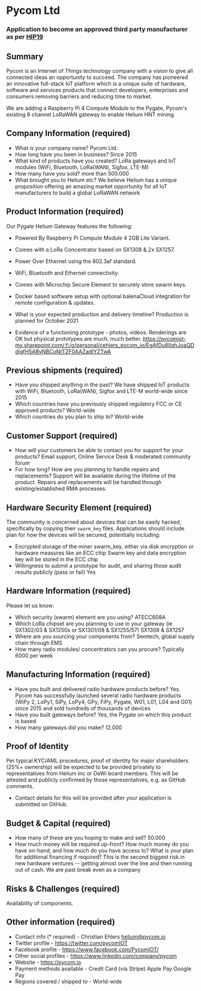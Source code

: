 # Pycom Ltd
### Application to become an approved third party manufacturer as per [HIP19](https://github.com/helium/HIP/blob/master/0019-third-party-manufacturers.md)

## Summary

Pycom is an Internet of Things technology company with a vision to give all connected ideas an opportunity to succeed. The company has pioneered an innovative full-stack IoT platform which is a unique suite of hardware, software and services products that connect developers, enterprises and consumers removing barriers and reducing time to market.

We are adding a Raspberry Pi 4 Compute Module to the Pygate, Pycom's existing 8 channel LoRaWAN gateway to enable Helium HNT mining.


## Company Information (required)

* What is your company name?
Pycom Ltd.
* How long have you been in business?
Since 2015
* What kind of products have you created?
LoRa gateways and IoT modules (WiFi, Bluetooth, LoRa(WAN), Sigfox, LTE-M)
* How many have you sold?
more than 500.000
* What brought you to Helium etc?
We believe Helium has a unique proposition offering an amazing market opportunity for all IoT manufacturers to build a global LoRaWAN network

## Product Information (required)

Our Pygate Helium Gateway features the following:
* Powered By Raspberry Pi Compute Module 4 2GB Lite Variant.
* Comes with a LoRa Concentrator based on SX1308 & 2x SX1257.
* Power Over Ethernet using the 802.3af standard.
* WiFi, Bluetooth and Ethernet connectivity.
* Comes with Microchip Secure Element to securely store swarm keys.
* Docker based software setup with optional balenaCloud integration for remote configuration & updates.

* What is your expected production and delivery timeline?
Production is planned for October 2021

* Evidence of a functioning prototype - photos, videos. Renderings are OK but physical prototypes are much, much better.
https://pycomiot-my.sharepoint.com/:f:/g/personal/cehlers_pycom_io/EgAfDu8IIqhJoaQDdigfH5ABvNBCoNtTZF0AAZadtYZTwA


## Previous shipments (required)

* Have you shipped anything in the past?
We have shipped IoT products with WiFi, Bluetooth, LoRa(WAN), Sigfox and LTE-M world-wide since 2015
* Which countries have you previously shipped regulatory FCC or CE approved products?
World-wide
* Which countries do you plan to ship to?
World-wide

## Customer Support (required)

* How will your customers be able to contact you for support for your products?
Email support, Online Service Desk & moderated community forum
* For how long? How are you planning to handle repairs and replacements?
Support will be available during the lifetime of the product. Repairs and replacements will be handled through existing/established RMA processes.

## Hardware Security Element (required)

The community is concerned about devices that can be easily hacked, specifically by copying their `swarm_key` files. Applications should include plan for how the devices will be secured, potentially including:

* Encrypted storage of the miner swarm_key, either via disk encryption or hardware measures like an ECC chip
Swarm key and data encryption key will be stored in the ECC chip
* Willingness to submit a prototype for audit, and sharing those audit results publicly (pass or fail)
Yes

## Hardware Information (required)

Please let us know:
* Which security (swarm) element are you using?
ATECC608A
* Which LoRa chipset are you planning to use in your gateway (ie SX1302/03 & SX1250s or SX1301/08 & SX1255/57)
SX1308 & SX1257
* Where are you sourcing your components from?
Semtech, global supply chain through EMS
* How many radio modules/ concentrators can you procure?
Typically 6000 per week

## Manufacturing Information (required)

* Have you built and delivered radio hardware products before?
Yes. Pycom has successfully launched several radio hardware products (WiPy 2, LoPy1, SiPy, LoPy4, GPy, FiPy, Pygate, W01, L01, L04 and G01) since 2015 and sold hundreds of thousands of devices
* Have you built gateways before?
Yes, the Pygate on which this product is based
* How many gateways did you make?
12.000

## Proof of Identity

Per typical KYC/AML procedures, proof of identity for major shareholders (25%+ ownership) will be expected to be provided privately to representatives from Helium Inc or DeWi board members. This will be attested and publicly confirmed by those representatives, e.g. as GitHub comments.
* Contact details for this will be provided after your application is submitted on GitHub.

## Budget & Capital (required)

* How many of these are you hoping to make and sell? 50.000
* How much money will be required up-front? How much money do you have on-hand, and how much do you have access to? What is your plan for additional financing if required? This is the second biggest risk in new hardware ventures -- getting almost over the line and then running out of cash.
We are past break even as a company

## Risks & Challenges (required)

Availability of components.

## Other information (required)

* Contact info (* required) -
Christian Ehlers
helium@pycom.io
* Twitter profile -
https://twitter.com/pycomIOT
* Facebook profile -
https://www.facebook.com/PycomIOT/
* Other social profiles -
https://www.linkedin.com/company/pycom
* Website -
https://pycom.io
* Payment methods available -
Credit Card (via Stripe)
Apple Pay
Google Pay
* Regions covered / shipped to -
World-wide
